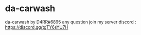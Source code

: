 # da-carwash
da-carwash
by D4RR#6895
any question join my server discord : https://discord.gg/tgTY6sYU7H